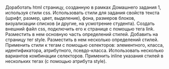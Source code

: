 Доработать html cтраницу, созданную в рамках Домашнего задания 1, используя стили css. Использовать стили для задания свойств текста (шрифт, размер, цвет, выделение), фона, размеров блоков, визуализации списков (и другие, на усмотрение студента).
Создать внешний файл css, подключить его к странице с помощью тега link. Разместить в нем основную часть определений стилей. Добавить на страницу тег style. Разместить в нем несколько определений стилей.
Применить стили к тегам с помощью селекторов: элементного, класса, идентификатора, атрибутного, псевдо-класса. Использовать несколько вариантов комбинации селекторов.
Применить inline указания стилей в нескольких тегах (с помощью атрибута style).
